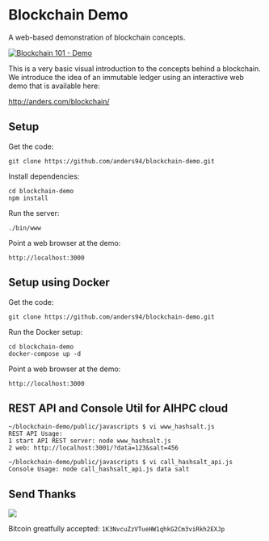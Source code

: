 # Blockchain Demo
A web-based demonstration of blockchain concepts.

[![Blockchain 101 - Demo](https://img.youtube.com/vi/_160oMzblY8/0.jpg)](https://www.youtube.com/watch?v=_160oMzblY8)

This is a very basic visual introduction to the concepts behind a blockchain. We introduce 
the idea of an immutable ledger using an interactive web demo that is available here:

http://anders.com/blockchain/

## Setup
Get the code:

```
git clone https://github.com/anders94/blockchain-demo.git
```

Install dependencies:

```
cd blockchain-demo
npm install
```
Run the server:

```
./bin/www
```

Point a web browser at the demo:

```
http://localhost:3000
```

## Setup using Docker

Get the code:

```
git clone https://github.com/anders94/blockchain-demo.git
```

Run the Docker setup:

```
cd blockchain-demo
docker-compose up -d
```

Point a web browser at the demo:

```
http://localhost:3000
```

## REST API and Console Util for AIHPC cloud

```
~/blockchain-demo/public/javascripts $ vi www_hashsalt.js
REST API Usage: 
1 start API REST server: node www_hashsalt.js
2 web: http://localhost:3001/?data=123&salt=456

~/blockchain-demo/public/javascripts $ vi call_hashsalt_api.js
Console Usage: node call_hashsalt_api.js data salt
```


## Send Thanks

![](public/images/qr.png)

Bitcoin greatfully accepted: `1K3NvcuZzVTueHW1qhkG2Cm3viRkh2EXJp`
